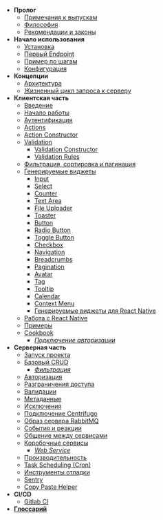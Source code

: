 * **Пролог**
  * [Примечания к выпускам](/prologue/realease_notes.md)
  * [Философия](/prologue/philosophy.md)
  * [Рекомендации и законы](/prologue/recommendations_and_laws.md)
* **Начало использования**
  * [Установка](/getting_started/install.md)
  * [Первый Endpoint](/getting_started/first_endpoint.md)
  * [Пример по шагам](/getting_started/step_by_step.md)
  * [Конфигурация](/getting_started/configuration.md)
* **Концепции**
  * [Архитектура](/concepts/architecture.md)
  * [Жизненный цикл запроса к серверу](/concepts/request_to_server_lifecycle.md)
* **Клиентская часть**
  * [Введение](/client/intro.md)
  * [Начало работы](/client/start.md)
  * [Аутентификация](/client/auth.md)
  * [Actions](/client/actions.md)
  * [Action Constructor](/client/action_constructor.md)
  * [Validation]()
    * [Validation Constructor](/client/validation.md)
    * [Validation Rules](/client/validation_rules.md)
  * [Фильтрация, сортировка и пагинация](/client/filters_orders.md)
  * [Генерируемые виджеты](/client/widgets/start_config.md)
    * [Input](/client/widgets/input.md)
    * [Select](/client/widgets/select.md)
    * [Counter](/client/widgets/counter.md)
    * [Text Area](/client/widgets/text_area.md)
    * [File Uploader](/client/widgets/file_uploader.md)
    * [Toaster](/client/widgets/toaster.md)
    * [Button](/client/widgets/button.md)
    * [Radio Button](/client/widgets/radio.md)
    * [Toggle Button](/client/widgets/toggle.md)
    * [Checkbox](/client/widgets/checkbox.md)
    * [Navigation](/client/widgets/sidebar.md)
    * [Breadcrumbs](/client/widgets/breadcrumbs.md)
    * [Pagination](/client/widgets/pagination.md)
    * [Avatar](/client/widgets/avatar.md)
    * [Tag](/client/widgets/tag.md)
    * [Tooltip](/client/widgets/tooltip.md)
    * [Calendar](/client/widgets/calendar.md)
    * [Context Menu](/client/widgets/context_menu.md)
    * [Генерируемые виджеты для React Native](/client/widgets/react_native.md)
  * [Работа с React Native](/client/react_native.md)
  * [Примеры](/client/examples.md)
  * [Cookbook]()
    * [*Подключение авторизации*](/client/example_auth.md)
* **Серверная часть**
  * [Запуск проекта](/server/ways_to_start_and_stop_service.md)
  * [Базовый CRUD](/server/crud/index.md)
    * [*Фильтрация*](/server/crud/filters.md)
  * [Авторизация](/server/authorization.md)
  * [Разграничения доступа](/server/access_control.md)
  * [Валидации](/server/validation.md)
  * [Метаданные](/server/metadata.md)
  * [Исключения](/server/exception.md)
  * [Подключение Centrifugo](/server/centrifugo.md)
  * [Образ сервера RabbitMQ](/server/rabbitmq_image.md)
  * [События и реакции](/server/events.md)
  * [Общение между сервисами](server/services_communication.md)
  * [Коробочные сервисы]()
    * [*Web Service*](/server/services/web_service.md)
  * [Производительность](/server/performance.md)
  * [Task Scheduling (Cron)](server/task_schedule.md)
  * [Инструменты отладки](/server/logging/debug.md)
  * [Sentry](/server/logging/sentry.md)
  * [Copy Paste Helper](/server/copy_paste_helper.md)
* **CI/CD**
  * [Gitlab CI](/cicd/gitlab_ci/index.md)
* [**Глоссарий**](/_glossary.md)

